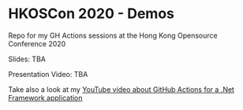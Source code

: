 # HKOSCon 2020 - Demos
Repo for my GH Actions sessions at the Hong Kong Opensource Conference 2020

Slides: TBA

Presentation Video: TBA

Take also a look at my [YouTube video about GitHub Actions for a .Net Framework application](https://youtu.be/g8tdrB3kbDU)
